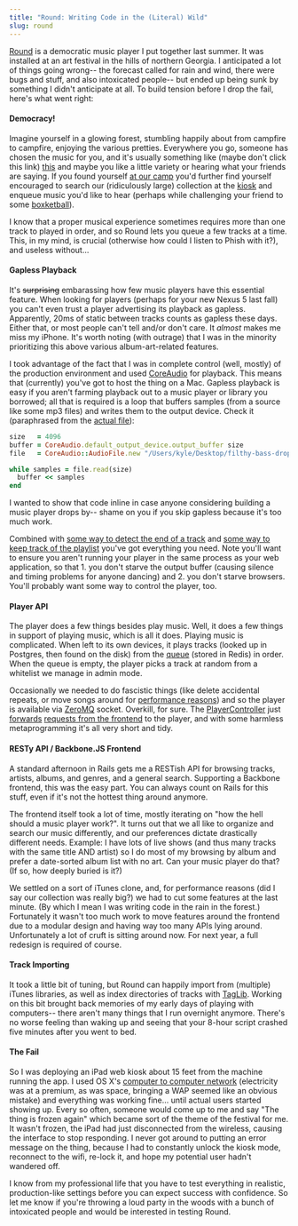 ```yaml
---
title: "Round: Writing Code in the (Literal) Wild"
slug: round
---
```


[Round](http://github.com/dashkb/round) is a democratic music player I put
together last summer.  It was installed at an art festival in the hills of
northern Georgia.  I anticipated a lot of things going wrong-- the forecast
called for rain and wind, there were bugs and stuff, and also intoxicated
people-- but ended up being sunk by something I didn't anticipate at all.  To
build tension before I drop the fail, here's what went right:

#### Democracy!

Imagine yourself in a glowing forest, stumbling happily about from campfire to
campfire, enjoying the various pretties.  Everywhere you go, someone has chosen
the music for you, and it's usually something like (maybe don't click this
link) [this](http://www.youtube.com/watch?v=pFd7MHcYW1o&t=13m32s) and maybe you
like a little variety or hearing what your friends are saying.  If you found
yourself [at our camp](/images/camp-entrance.jpg) you'd further find yourself
encouraged to search our (ridiculously large) collection at the
[kiosk](/images/kiosk.jpg) and enqueue music you'd like to hear (perhaps while
challenging your friend to some [boxketball](/images/boxketball.jpg)).

I know that a proper musical experience sometimes requires more than one track
to played in order, and so Round lets you queue a few tracks at a time.  This,
in my mind, is crucial (otherwise how could I listen to Phish with it?),
and useless without...

#### Gapless Playback

It's ~~surprising~~ embarassing how few music players have this essential
feature.  When looking for players (perhaps for your new Nexus 5 last fall) you
can't even trust a player advertising its playback as gapless.  Apparently,
20ms of static between tracks counts as gapless these days.  Either that, or
most people can't tell and/or don't care.  It *almost* makes me miss my iPhone.
It's worth noting (with outrage) that I was in the minority prioritizing this
above various album-art-related features.

I took advantage of the fact that I was in complete control (well, mostly)
of the production environment and used [CoreAudio](https://github.com/nagachika/ruby-coreaudio)
for playback.  This means that (currently) you've got to host the thing on
a Mac.  Gapless playback is easy if you aren't farming playback out
to a music player or library you borrowed; all that is required is a loop
that buffers samples (from a source like some mp3 files) and writes them
to the output device.  Check it (paraphrased from the [actual file](https://github.com/dashkb/round/blob/master/lib/player.rb#L83)):

```ruby
size   = 4096
buffer = CoreAudio.default_output_device.output_buffer size
file   = CoreAudio::AudioFile.new "/Users/kyle/Desktop/filthy-bass-drops.mp3"

while samples = file.read(size)
  buffer << samples
end
```

I wanted to show that code inline in case anyone considering building a music
player drops by-- shame on you if you skip gapless because it's too much work.

Combined with [some way to detect the end of a track](https://github.com/dashkb/round/blob/master/lib/audio_file.rb#L45)
and [some way to keep track of the playlist](https://github.com/dashkb/round/blob/master/lib/queue_service.rb)
you've got everything you need.  Note you'll want to ensure you aren't running
your player in the same process as your web application, so that 1. you don't
starve the output buffer (causing silence and timing problems for anyone dancing)
and 2. you don't starve browsers.  You'll probably want some way to control
the player, too.

#### Player API

The player does a few things besides play music.  Well, it does a few things in
support of playing music, which is all it does.  Playing music is complicated.
When left to its own devices, it plays tracks (looked up in Postgres, then
found on the disk) from the
[queue](https://github.com/dashkb/round/blob/master/lib/queue_service.rb)
(stored in Redis) in order.  When the queue is empty, the player picks a track
at random from a whitelist we manage in admin mode.

Occasionally we needed to do fascistic things (like delete accidental repeats,
or move songs around for [performance reasons](/images/fire-performance.jpg))
and so the player is available via [ZeroMQ](http://zeromq.com) socket.
Overkill, for sure.  The
[PlayerController](https://github.com/dashkb/round/blob/master/app/controllers/player_controller.rb#L6)
just
[forwards](https://github.com/dashkb/round/blob/master/lib/player_service.rb)
[requests from the
frontend](https://github.com/dashkb/round/blob/master/app/assets/javascripts/app/queue_view.js.coffee#L44)
to the player, and with some harmless metaprogramming it's all very short and
tidy.

#### RESTy API / Backbone.JS Frontend

A standard afternoon in Rails gets me a RESTish API for browsing tracks,
artists, albums, and genres, and a general search.  Supporting a Backbone
frontend, this was the easy part.  You can always count on Rails for this
stuff, even if it's not the hottest thing around anymore.

The frontend itself took a lot of time, mostly iterating on "how the hell
should a music player work?".  It turns out that we all like to organize
and search our music differently, and our preferences dictate drastically
different needs.  Example: I have lots of live shows (and thus many tracks
with the same title AND artist) so I do most of my browsing by album and prefer
a date-sorted album list with no art.  Can your music player do that? (If so,
how deeply buried is it?)

We settled on a sort of iTunes clone, and, for performance reasons (did I say
our collection was really big?) we had to cut some features at the last minute.
(By which I mean I was writing code in the rain in the forest.)  Fortunately
it wasn't too much work to move features around the frontend due to a modular
design and having way too many APIs lying around.  Unfortunately a lot of
cruft is sitting around now.  For next year, a full redesign is required of course.

#### Track Importing

It took a little bit of tuning, but Round can happily import from (multiple)
iTunes libraries, as well as index directories of tracks with [TagLib](http://taglib.github.io/).
Working on this bit brought back memories of my early days of playing with
computers-- there aren't many things that I run overnight anymore.  There's no
worse feeling than waking up and seeing that your 8-hour script crashed five
minutes after you went to bed.

#### The Fail

So I was deploying an iPad web kiosk about 15 feet from the machine running
the app.  I used OS X's [computer to computer network](http://support.apple.com/kb/PH13796)
(electricity was at a premium, as was space, bringing a WAP seemed like an obvious
mistake) and everything was working fine... until actual users started showing up.
Every so often, someone would come up to me and say "The thing is frozen again" which
became sort of the theme of the festival for me.  It wasn't frozen, the iPad had just
disconnected from the wireless, causing the interface to stop responding.  I never
got around to putting an error message on the thing, because I had to constantly
unlock the kiosk mode, reconnect to the wifi, re-lock it, and hope my potential
user hadn't wandered off.

I know from my professional life that you have to test everything in realistic,
production-like settings before you can expect success with confidence.  So let
me know if you're throwing a loud party in the woods with a bunch of intoxicated
people and would be interested in testing Round.
